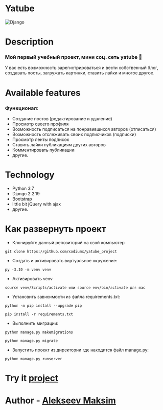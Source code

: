 # Yatube
![Django](https://img.shields.io/badge/django-%23092E20.svg?style=for-the-badge&logo=django&logoColor=white)

# Description
### Мой первый учебный проект, мини соц. сеть yatube 👀
У вас есть возможность зарегистрироваться и вести собственный блог, создавать посты, загружать картинки, ставить лайки и многое другое.

# Available features
### Функционал:

- Создание постов (редактирование и удаление)
- Просмотр своего профиля
- Возможность подписаться на понравившихся авторов (отписаться)
- Возможность отслеживать своих подписчиков (подписки)
- Просмотр ленты подписок
- Ставить лайки публикациям других авторов
- Комментировать публикации
- другие.

# Technology

- Python 3.7
- Django 2.2.19
- Bootstrap
- little bit jQuery with ajax
- другие.

# Как развернуть проект
- Клонируйте данный репозиторий на свой компьютер
```
git clone https://github.com/xodiumx/yatube_project
```
- Cоздать и активировать виртуальное окружение:
```
py -3.10 -m venv venv
```
- Активировать venv
```
source venv/Scripts/activate или source env/bin/activate для mac
```
- Установить зависимости из файла requirements.txt:
```
python -m pip install --upgrade pip
```
```
pip install -r requirements.txt
```
- Выполнить миграции:
```
python manage.py makemigrations
```
```
python manage.py migrate
```
- Запустить проект из директории где находится файл manage.py:
```
python manage.py runserver
```

# Try it [project](http://alekseev.pythonanywhere.com/)
# Author - [Alekseev Maksim](https://t.me/maxalxeev)

